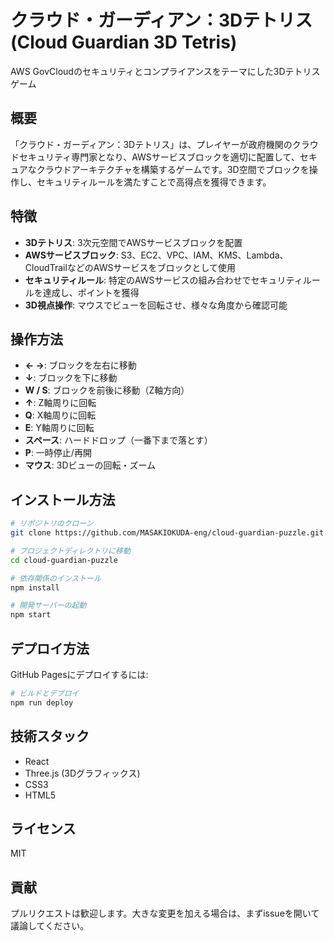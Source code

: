 # クラウド・ガーディアン：3Dテトリス (Cloud Guardian 3D Tetris)

AWS GovCloudのセキュリティとコンプライアンスをテーマにした3Dテトリスゲーム

## 概要

「クラウド・ガーディアン：3Dテトリス」は、プレイヤーが政府機関のクラウドセキュリティ専門家となり、AWSサービスブロックを適切に配置して、セキュアなクラウドアーキテクチャを構築するゲームです。3D空間でブロックを操作し、セキュリティルールを満たすことで高得点を獲得できます。

## 特徴

- **3Dテトリス**: 3次元空間でAWSサービスブロックを配置
- **AWSサービスブロック**: S3、EC2、VPC、IAM、KMS、Lambda、CloudTrailなどのAWSサービスをブロックとして使用
- **セキュリティルール**: 特定のAWSサービスの組み合わせでセキュリティルールを達成し、ポイントを獲得
- **3D視点操作**: マウスでビューを回転させ、様々な角度から確認可能

## 操作方法

- **← →**: ブロックを左右に移動
- **↓**: ブロックを下に移動
- **W / S**: ブロックを前後に移動（Z軸方向）
- **↑**: Z軸周りに回転
- **Q**: X軸周りに回転
- **E**: Y軸周りに回転
- **スペース**: ハードドロップ（一番下まで落とす）
- **P**: 一時停止/再開
- **マウス**: 3Dビューの回転・ズーム

## インストール方法

```bash
# リポジトリのクローン
git clone https://github.com/MASAKIOKUDA-eng/cloud-guardian-puzzle.git

# プロジェクトディレクトリに移動
cd cloud-guardian-puzzle

# 依存関係のインストール
npm install

# 開発サーバーの起動
npm start
```

## デプロイ方法

GitHub Pagesにデプロイするには:

```bash
# ビルドとデプロイ
npm run deploy
```

## 技術スタック

- React
- Three.js (3Dグラフィックス)
- CSS3
- HTML5

## ライセンス

MIT

## 貢献

プルリクエストは歓迎します。大きな変更を加える場合は、まずissueを開いて議論してください。
